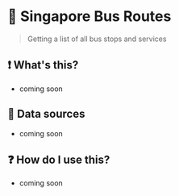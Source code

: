 # :bus: Singapore Bus Routes
> Getting a list of all bus stops and services

## :exclamation: What's this?
- coming soon

## :bookmark_tabs: Data sources
- coming soon

## :question: How do I use this?
- coming soon